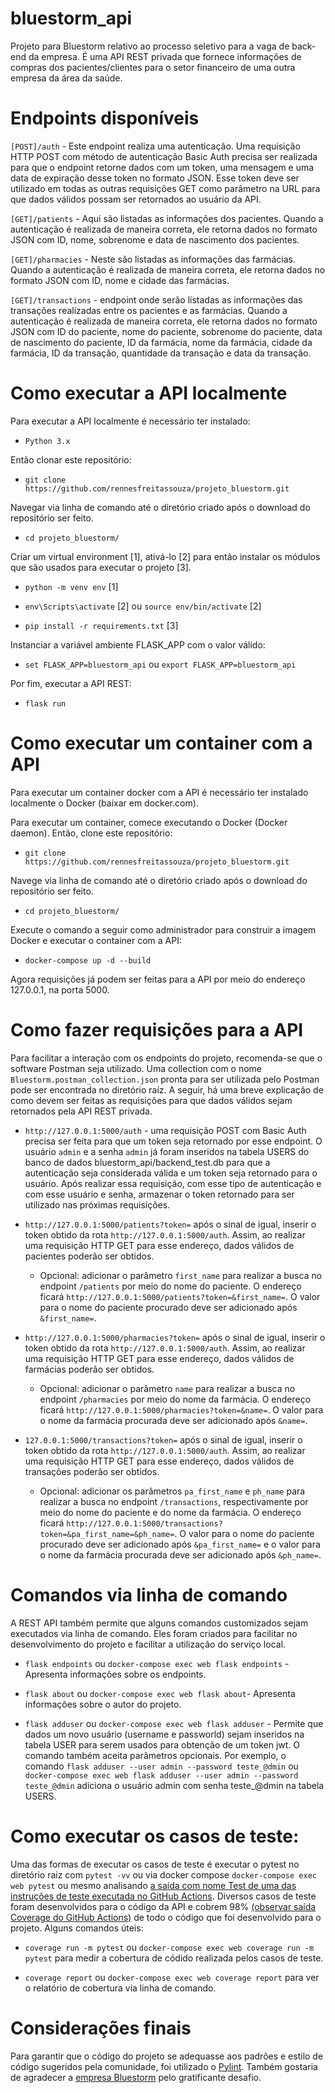# bluestorm_api
Projeto para Bluestorm relativo ao processo seletivo para a vaga de back-end da empresa. É uma API REST privada que fornece informações de compras dos pacientes/clientes para o setor financeiro de uma outra empresa da área da saúde.

# Endpoints disponíveis

`[POST]/auth` - Este endpoint realiza uma autenticação. Uma requisição HTTP POST com método de autenticação Basic Auth precisa ser realizada para que o endpoint retorne dados com um token, uma mensagem e uma data de expiração desse token no formato JSON. Esse token deve ser utilizado em todas as outras requisições GET como parâmetro na URL para que dados válidos possam ser retornados ao usuário da API.  

`[GET]/patients` - Aqui são listadas as informações dos pacientes. Quando a autenticação é realizada de maneira correta, ele retorna dados no formato JSON com ID, nome, sobrenome e data de nascimento dos pacientes.

`[GET]/pharmacies` - Neste são listadas as informações das farmácias. Quando a autenticação é realizada de maneira correta, ele retorna dados no formato JSON com ID, nome e cidade das farmácias.

`[GET]/transactions` - endpoint onde serão listadas as informações das transações realizadas entre os pacientes e as farmácias. Quando a autenticação é realizada de maneira correta, ele retorna dados no formato JSON com ID do paciente, nome do paciente, sobrenome do paciente, data de nascimento do paciente, ID da farmácia, nome da farmácia, cidade da farmácia, ID da transação, quantidade da transação e data da transação.

# Como executar a API localmente
Para executar a API localmente é necessário ter instalado:

- `Python 3.x`

Então clonar este repositório:

- `git clone https://github.com/rennesfreitassouza/projeto_bluestorm.git`

Navegar via linha de comando até o diretório criado após o download do repositório ser feito.

- `cd projeto_bluestorm/`

Criar um virtual environment [1], ativá-lo [2] para então instalar os módulos que são usados para executar o projeto [3].

- `python -m venv env` [1]

- `env\Scripts\activate` [2] ou `source env/bin/activate` [2]

- `pip install -r requirements.txt` [3]

Instanciar a variável ambiente FLASK_APP com o valor válido:

- `set FLASK_APP=bluestorm_api` ou `export FLASK_APP=bluestorm_api`

Por fim, executar a API REST:

- `flask run`

# Como executar um container com a API
Para executar um container docker com a API é necessário ter instalado localmente o Docker (baixar em docker.com).

Para executar um container, comece executando o Docker (Docker daemon). Então, clone este repositório:

- `git clone https://github.com/rennesfreitassouza/projeto_bluestorm.git`

Navege via linha de comando até o diretório criado após o download do repositório ser feito.

- `cd projeto_bluestorm/`

Execute o comando a seguir como administrador para construir a imagem Docker e executar o container com a API:

- `docker-compose up -d --build`

Agora requisições já podem ser feitas para a API por meio do endereço 127.0.0.1, na porta 5000.

# Como fazer requisições para a API
Para facilitar a interação com os endpoints do projeto, recomenda-se que o software Postman seja utilizado. Uma collection com o nome `Bluestorm.postman_collection.json` pronta para ser utilizada pelo Postman pode ser encontrada no diretório raíz. A seguir, há uma breve explicação de como devem ser feitas as requisições para que dados válidos sejam retornados pela API REST privada.

- `http://127.0.0.1:5000/auth` - uma requisição POST com Basic Auth precisa ser feita para que um token seja retornado por esse endpoint. O usuário `admin` e a senha `admin` já foram inseridos na tabela USERS do banco de dados bluestorm_api/backend_test.db para que a autenticação seja considerada válida e um token seja retornado para o usuário. Após realizar essa requisição, com esse tipo de autenticação e com esse usuário e senha, armazenar o token retornado para ser utilizado nas próximas requisições.


- `http://127.0.0.1:5000/patients?token=` após o sinal de igual, inserir o token obtido da rota `http://127.0.0.1:5000/auth`. Assim, ao realizar uma requisição HTTP GET para esse endereço, dados válidos de pacientes poderão ser obtidos.
  - Opcional: adicionar o parâmetro `first_name` para realizar a busca no endpoint `/patients` por meio do nome do paciente. O endereço ficará `http://127.0.0.1:5000/patients?token=&first_name=`. O valor para o nome do paciente procurado deve ser adicionado após `&first_name=`.


- `http://127.0.0.1:5000/pharmacies?token=` após o sinal de igual, inserir o token obtido da rota `http://127.0.0.1:5000/auth`. Assim, ao realizar uma requisição HTTP GET para esse endereço, dados válidos de farmácias poderão ser obtidos.
  - Opcional: adicionar o parâmetro `name` para realizar a busca no endpoint `/pharmacies` por meio do nome da farmácia. O endereço ficará `http://127.0.0.1:5000/pharmacies?token=&name=`. O valor para o nome da farmácia procurada deve ser adicionado após `&name=`.


- `127.0.0.1:5000/transactions?token=` após o sinal de igual, inserir o token obtido da rota `http://127.0.0.1:5000/auth`. Assim, ao realizar uma requisição HTTP GET para esse endereço, dados válidos de transações poderão ser obtidos.
  - Opcional: adicionar os parâmetros `pa_first_name` e `ph_name` para realizar a busca no endpoint `/transactions`, respectivamente por meio do nome do paciente e do nome da farmácia. O endereço ficará `http://127.0.0.1:5000/transactions?token=&pa_first_name=&ph_name=`. O valor para o nome do paciente procurado deve ser adicionado após `&pa_first_name=` e o valor para o nome da farmácia procurada deve ser adicionado após `&ph_name=`.

# Comandos via linha de comando
A REST API também permite que alguns comandos customizados sejam executados via linha de comando. Eles foram criados para facilitar no desenvolvimento do projeto e facilitar a utilização do serviço local.
- `flask endpoints` ou `docker-compose exec web flask endpoints` - Apresenta informações sobre os endpoints.

- `flask about` ou `docker-compose exec web flask about`- Apresenta informações sobre o autor do projeto.

- `flask adduser` ou `docker-compose exec web flask adduser` - Permite que dados um novo usuário (username e passworld) sejam inseridos na tabela USER para serem usados para obtenção de um token jwt. O comando também aceita parâmetros opcionais. Por exemplo, o comando `flask adduser --user admin --password teste_@dmin` ou `docker-compose exec web flask adduser --user admin --password teste_@dmin` adiciona o usuário admin com senha teste_@dmin na tabela USERS.

# Como executar os casos de teste:
Uma das formas de executar os casos de teste é executar o pytest no diretório raiz com `pytest -vv` ou via docker compose `docker-compose exec web pytest` ou mesmo analisando [a saída com nome Test de uma das instruções de teste executada no GitHub Actions](https://github.com/rennesfreitassouza/projeto_bluestorm/runs/8286975353?check_suite_focus=true). Diversos casos de teste foram desenvolvidos para o código da API e cobrem 98% [(observar saída Coverage do GitHub Actions)](https://github.com/rennesfreitassouza/projeto_bluestorm/runs/8286975353?check_suite_focus=true) de todo o código que foi desenvolvido para o projeto. Alguns comandos úteis:

- `coverage run -m pytest` ou `docker-compose exec web coverage run -m pytest` para medir a cobertura de códido realizada pelos casos de teste.

- `coverage report` ou  `docker-compose exec web coverage report` para ver o relatório de cobertura via linha de comando.

# Considerações finais
Para garantir que o código do projeto se adequasse aos padrões e estilo de código sugeridos pela comunidade, foi utilizado o [Pylint](https://github.com/PyCQA/pylint). Também gostaria de agradecer a [empresa Bluestorm](https://www.bluestorm.com.br/) pelo gratificante desafio.

